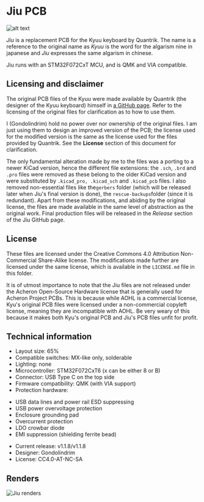 # Jiu PCB

![alt text](https://raw.githubusercontent.com/Gondolindrim/acheronLibrary/master/graphics/acheronReadme.png "Acheron Logo")

*Jiu* is a replacement PCB for the Kyuu keyboard by Quantrik. The name is a reference to the original name as *Kyuu* is the word for the algarism nine in japanese and *Jiu* expresses the same algarism in chinese.

Jiu runs with an STM32F072CxT MCU, and is QMK and VIA compatible.

## Licensing and disclaimer

The original PCB files of the Kyuu were made available by Quantrik (the designer of the Kyuu keyboard) himself in [a GitHub page](https://github.com/Quantrik/Kyuu). Refer to the licensing of the original files for clarification as to how to use them.

I (Gondolindrim) hold no power over nor ownership of the original files. I am just using them to design an improved version of the PCB; the license used for the modified version is the same as the license used for the files provided by Quantrik. See the **License** section of this document for clarification.

The only fundamental alteration made by me to the files was a porting to a newer KiCad version, hence the different file extensions: the `.sch`, `.brd` and `.pro` files were removed as these belong to the older KiCad version and were substituted by `.kicad_pro, .kicad_sch` and `.kicad_pcb` files. I also removed non-essential files like the`gerbers` folder (which will be released later when Jiu's final version is done), the `rescue-backups`folder (since it is redundant). Apart from these modifications, and abiding by the original license, the files are made available in the same level of abstraction as the original work. Final production files will be released in the *Release* section of the Jiu GitHub page.

## License

These files are licensed under the Creative Commons 4.0 Attribution Non-Commercial Share-Alike license. The modifications made further are licensed under the same license, which is available in the `LICENSE.md` file in this folder.

It is of utmost importance to note that the Jiu files are not released under the Acheron Open-Source Hardware license that is generally used for Acheron Project PCBs. This is because while AOHL is a commercial license, Kyu's original PCB files were licensed under a non-commercial copyleft license, meaning they are incompatible with AOHL. Be very weary of this because it makes both Kyu's original PCB and Jiu's PCB files unfit for profit.

## Technical information

- Layout size: 65%
- Compatible switches: MX-like only, solderable
- Lighting: none
- Microcontroller: STM32F072CxT6 (x can be either 8 or B)
- Connector: USB Type C on the top side
- Firmware compatibility: QMK (with VIA support)
- Protection hardware:
 * USB data lines and power rail ESD suppressing
 * USB power overvoltage protection
 * Enclosure grounding pad
 * Overcurrent protection
 * LDO crowbar diode
 * EMI suppression (shielding ferrite bead)
- Current release: v1.1.8/v1.1.8
- Designer: Gondolindrim
- License: CC4.0-AT-NC-SA


## Renders

![Jiu renders](https://user-images.githubusercontent.com/39470766/104542837-03963b80-5603-11eb-85f7-9552c5ab0cf2.jpg)
